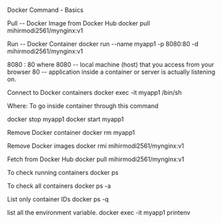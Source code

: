 Docker Command - Basics

Pull -- Docker Image from Docker Hub
docker pull mihirmodi2561/mynginx:v1

Run -- Docker Container
docker run --name myapp1 -p 8080:80 -d mihirmodi2561/mynginx:v1

8080<local host> : 80<container Port >
where 
8080 -- local machine (host) that you access from your browser
80 -- application inside a container or server is actually listening on.

Connect to Docker containers
docker exec -it myapp1 /bin/sh

Where: To go inside container through this command 

docker stop myapp1
docker start myapp1

Remove Docker container
docker rm myapp1

Remove Docker images
docker rmi mihirmodi2561/mynginx:v1

Fetch from Docker Hub
docker pull mihirmodi2561/mynginx:v1

To check running containers
docker ps

To check all containers
docker ps -a

List only container IDs
docker ps -q

list all the environment variable.
docker exec -it myapp1 printenv


